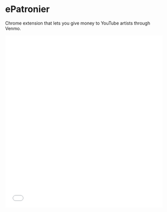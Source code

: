 # ePatronier
Chrome extension that lets you give money to YouTube artists through Venmo.

<iframe class="imgur-album" width="100%" height="550" frameborder="0" src="//imgur.com/a/NpkV0/embed"></iframe>
